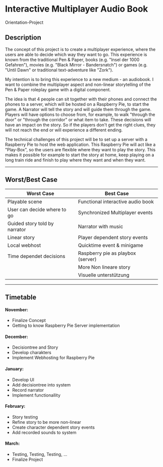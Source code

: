 # Interactive Multiplayer Audio Book

Orientation-Project


## Description

The concept of this project is to create a multiplayer experience, where the users are able to decide which way they want to go. This experience is known from the traditional Pen & Paper, books (e.g. "Insel der 1000 Gefahren"), movies (e.g. "Black Mirror - Bandersnatch") or games (e.g. "Until Dawn" or traditional text-adventure like "Zork").

My intention is to bring this experience to a new medium - an audiobook. I want to combine the multiplayer aspect and non-linear storytelling of the Pen & Paper roleplay game with a digital component. 

The idea is that 4 people can sit together with their phones and connect the phones to a server, which will be hosted on a Raspberry Pie, to start the game. A Narrator will tell the story and will guide them through the game. Players will have options to choose from, for example, to walk "through the door" or "through the corridor" or what item to take. These decisions will have an impact on the story. So if the players don't get the right clues, they will not reach the end or will experience a different ending.

The technical challenges of this project will be to set up a server with a Raspberry Pie to host the web application. This Raspberry Pie will act like a "Play-Box", so the users are flexible where they want to play the story. This makes it possible for example to start the story at home, keep playing on a long train ride and finish to play where they want and when they want.


---

## Worst/Best Case

| Worst Case                        | Best Case           | 
| -------------                     |-------------| 
| Playable scene                    | Functional interactive audio book |
| User can decide where to go       | Synchronized Multiplayer events      |
| Guided story told by narrator     | Narrator with music      |
| Linear story                     |Player dependent story events |
|Local webhost                      |Quicktime event & minigame|
| Time dependet decisions             |Raspberry pie as playbox (server)|
|                                   |More Non lineare story|
|                                   |Visuelle unterstützung |


---

## Timetable

#### November:
- Finalize Concept 
- Getting to know Raspberry Pie Server implementation

#### December:
- Decisiontree and Story 
- Develop charakters 
- Implement Webhosting for Raspberry Pie


#### January: 
- Develop UI 
- Add decisiontree into system
- Record narrator
- Implement functionallity

#### February:

- Story testing 
- Refine story to be more non-linear  
- Create character dependent story events
- Add recorded sounds to system

#### March: 

- Testing, Testing, Testing, ...
- Finalize Project
